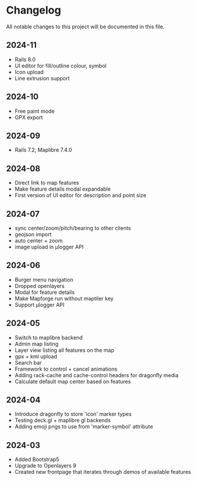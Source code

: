 # Changelog

All notable changes to this project will be documented in this file.


## 2024-11

* Rails 8.0
* UI editor for fill/outline colour, symbol
* Icon upload
* Line extrusion support

## 2024-10

* Free paint mode
* GPX export

## 2024-09

* Rails 7.2, Maplibre 7.4.0

## 2024-08

* Direct link to map features
* Make feature details modal expandable
* First version of UI editor for description and point size


## 2024-07

* sync center/zoom/pitch/bearing to other clients
* geojson import
* auto center + zoom
* image upload in µlogger API


## 2024-06

* Burger menu navigation
* Dropped openlayers
* Modal for feature details
* Make Mapforge run without maptiler key
* Support µlogger API

## 2024-05

* Switch to maplibre backend
* Admin map listing
* Layer view listing all features on the map
* gpx + kml upload
* Search bar
* Framework to control + cancel animations
* Adding rack-cache and cache-control headers for dragonfly media
* Calculate default map center based on features

## 2024-04

* Introduce dragonfly to store 'icon' marker types
* Testing deck.gl + maplibre gl backends
* Adding emoji pngs to use from 'marker-symbol' attribute

## 2024-03

* Added Bootstrap5
* Upgrade to Openlayers 9
* Created new frontpage that iterates through demos of available features
